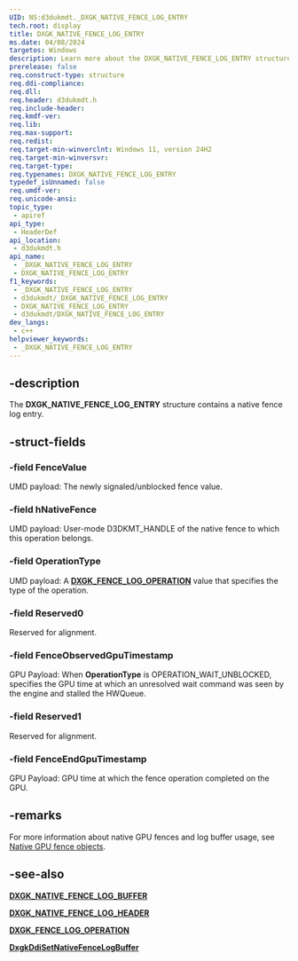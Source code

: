 ```yaml
---
UID: NS:d3dukmdt._DXGK_NATIVE_FENCE_LOG_ENTRY
tech.root: display
title: DXGK_NATIVE_FENCE_LOG_ENTRY
ms.date: 04/08/2024
targetos: Windows
description: Learn more about the DXGK_NATIVE_FENCE_LOG_ENTRY structure.
prerelease: false
req.construct-type: structure
req.ddi-compliance: 
req.dll: 
req.header: d3dukmdt.h
req.include-header: 
req.kmdf-ver: 
req.lib: 
req.max-support: 
req.redist: 
req.target-min-winverclnt: Windows 11, version 24H2
req.target-min-winversvr: 
req.target-type: 
req.typenames: DXGK_NATIVE_FENCE_LOG_ENTRY
typedef_isUnnamed: false
req.umdf-ver: 
req.unicode-ansi: 
topic_type:
 - apiref
api_type:
 - HeaderDef
api_location:
 - d3dukmdt.h
api_name:
 - _DXGK_NATIVE_FENCE_LOG_ENTRY
 - DXGK_NATIVE_FENCE_LOG_ENTRY
f1_keywords:
 - _DXGK_NATIVE_FENCE_LOG_ENTRY
 - d3dukmdt/_DXGK_NATIVE_FENCE_LOG_ENTRY
 - DXGK_NATIVE_FENCE_LOG_ENTRY
 - d3dukmdt/DXGK_NATIVE_FENCE_LOG_ENTRY
dev_langs:
 - c++
helpviewer_keywords:
 - _DXGK_NATIVE_FENCE_LOG_ENTRY
---
```


## -description

The **DXGK_NATIVE_FENCE_LOG_ENTRY** structure contains a native fence log entry.

## -struct-fields

### -field FenceValue

UMD payload: The newly signaled/unblocked fence value.

### -field hNativeFence

UMD payload: User-mode D3DKMT_HANDLE of the native fence to which this operation belongs.

### -field OperationType

UMD payload: A [**DXGK_FENCE_LOG_OPERATION**](ne-d3dukmdt-dxgk_native_fence_log_operation.md) value that specifies the type of the operation.

### -field Reserved0

Reserved for alignment.

### -field FenceObservedGpuTimestamp

GPU Payload: When **OperationType** is OPERATION_WAIT_UNBLOCKED, specifies the GPU time at which an unresolved wait command was seen by the engine and stalled the HWQueue.

### -field Reserved1

Reserved for alignment.

### -field FenceEndGpuTimestamp

GPU Payload: GPU time at which the fence operation completed on the GPU.

## -remarks

For more information about native GPU fences and log buffer usage, see [Native GPU fence objects](/windows-hardware/drivers/display/native-gpu-fence-objects).

## -see-also

[**DXGK_NATIVE_FENCE_LOG_BUFFER**](ns-d3dukmdt-dxgk_native_fence_log_buffer.md)

[**DXGK_NATIVE_FENCE_LOG_HEADER**](ns-d3dukmdt-dxgk_native_fence_log_header.md)

[**DXGK_FENCE_LOG_OPERATION**](ne-d3dukmdt-dxgk_native_fence_log_operation.md)

[**DxgkDdiSetNativeFenceLogBuffer**](../d3dkmddi/nc-d3dkmddi-dxgkddi_setnativefencelogbuffer.md)
